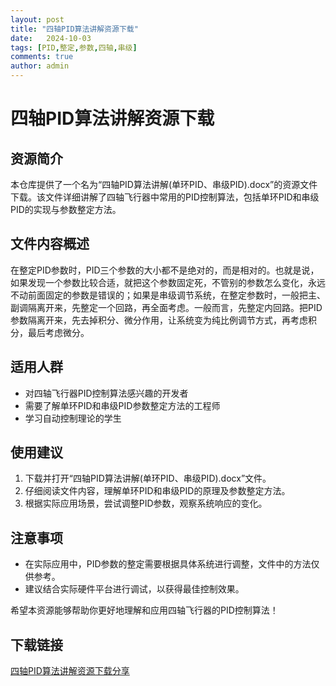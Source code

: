 ```yaml
---
layout: post
title: "四轴PID算法讲解资源下载"
date:   2024-10-03
tags: [PID,整定,参数,四轴,串级]
comments: true
author: admin
---
```

# 四轴PID算法讲解资源下载

## 资源简介

本仓库提供了一个名为“四轴PID算法讲解(单环PID、串级PID).docx”的资源文件下载。该文件详细讲解了四轴飞行器中常用的PID控制算法，包括单环PID和串级PID的实现与参数整定方法。

## 文件内容概述

在整定PID参数时，PID三个参数的大小都不是绝对的，而是相对的。也就是说，如果发现一个参数比较合适，就把这个参数固定死，不管别的参数怎么变化，永远不动前面固定的参数是错误的；如果是串级调节系统，在整定参数时，一般把主、副调隔离开来，先整定一个回路，再全面考虑。一般而言，先整定内回路。把PID参数隔离开来，先去掉积分、微分作用，让系统变为纯比例调节方式，再考虑积分，最后考虑微分。

## 适用人群

- 对四轴飞行器PID控制算法感兴趣的开发者
- 需要了解单环PID和串级PID参数整定方法的工程师
- 学习自动控制理论的学生

## 使用建议

1. 下载并打开“四轴PID算法讲解(单环PID、串级PID).docx”文件。
2. 仔细阅读文件内容，理解单环PID和串级PID的原理及参数整定方法。
3. 根据实际应用场景，尝试调整PID参数，观察系统响应的变化。

## 注意事项

- 在实际应用中，PID参数的整定需要根据具体系统进行调整，文件中的方法仅供参考。
- 建议结合实际硬件平台进行调试，以获得最佳控制效果。

希望本资源能够帮助你更好地理解和应用四轴飞行器的PID控制算法！

## 下载链接

[四轴PID算法讲解资源下载分享](https://pan.quark.cn/s/9060540a1614)